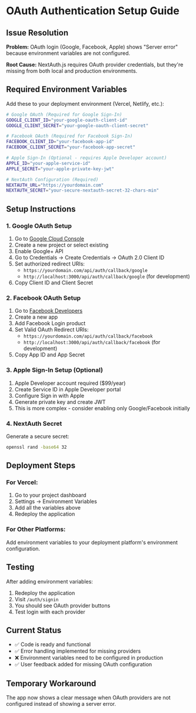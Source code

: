 # OAuth Authentication Setup Guide

## Issue Resolution

**Problem:** OAuth login (Google, Facebook, Apple) shows "Server error" because environment variables are not configured.

**Root Cause:** NextAuth.js requires OAuth provider credentials, but they're missing from both local and production environments.

## Required Environment Variables

Add these to your deployment environment (Vercel, Netlify, etc.):

```bash
# Google OAuth (Required for Google Sign-In)
GOOGLE_CLIENT_ID="your-google-oauth-client-id"
GOOGLE_CLIENT_SECRET="your-google-oauth-client-secret"

# Facebook OAuth (Required for Facebook Sign-In)
FACEBOOK_CLIENT_ID="your-facebook-app-id"
FACEBOOK_CLIENT_SECRET="your-facebook-app-secret"

# Apple Sign-In (Optional - requires Apple Developer account)
APPLE_ID="your-apple-service-id"
APPLE_SECRET="your-apple-private-key-jwt"

# NextAuth Configuration (Required)
NEXTAUTH_URL="https://yourdomain.com"
NEXTAUTH_SECRET="your-secure-nextauth-secret-32-chars-min"
```

## Setup Instructions

### 1. Google OAuth Setup
1. Go to [Google Cloud Console](https://console.cloud.google.com/)
2. Create a new project or select existing
3. Enable Google+ API
4. Go to Credentials → Create Credentials → OAuth 2.0 Client ID
5. Set authorized redirect URIs:
   - `https://yourdomain.com/api/auth/callback/google`
   - `http://localhost:3000/api/auth/callback/google` (for development)
6. Copy Client ID and Client Secret

### 2. Facebook OAuth Setup
1. Go to [Facebook Developers](https://developers.facebook.com/)
2. Create a new app
3. Add Facebook Login product
4. Set Valid OAuth Redirect URIs:
   - `https://yourdomain.com/api/auth/callback/facebook`
   - `http://localhost:3000/api/auth/callback/facebook` (for development)
5. Copy App ID and App Secret

### 3. Apple Sign-In Setup (Optional)
1. Apple Developer account required ($99/year)
2. Create Service ID in Apple Developer portal
3. Configure Sign in with Apple
4. Generate private key and create JWT
5. This is more complex - consider enabling only Google/Facebook initially

### 4. NextAuth Secret
Generate a secure secret:
```bash
openssl rand -base64 32
```

## Deployment Steps

### For Vercel:
1. Go to your project dashboard
2. Settings → Environment Variables
3. Add all the variables above
4. Redeploy the application

### For Other Platforms:
Add environment variables to your deployment platform's environment configuration.

## Testing

After adding environment variables:

1. Redeploy the application
2. Visit `/auth/signin`
3. You should see OAuth provider buttons
4. Test login with each provider

## Current Status

- ✅ Code is ready and functional
- ✅ Error handling implemented for missing providers
- ❌ Environment variables need to be configured in production
- ✅ User feedback added for missing OAuth configuration

## Temporary Workaround

The app now shows a clear message when OAuth providers are not configured instead of showing a server error.
